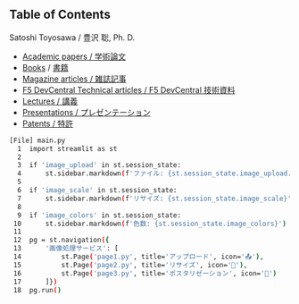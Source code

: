 ## Table of Contents

Satoshi Toyosawa / 豊沢 聡, Ph. D.

- [Academic papers / 学術論文](./Papers.md)
- [Books](./Books.en.md) / [書籍](./Books.ja.md)
- [Magazine articles / 雑誌記事](./Magazines.md)
- [F5 DevCentral Technical articles / F5 DevCentral 技術資料](./DevCentral.md)
- [Lectures / 講義](./Lectures.md)
- [Presentations / プレゼンテーション](./Presentations.md)
- [Patents / 特許](./Tokkyo.md)

```bash
[File] main.py
  1  import streamlit as st
  2
  3  if 'image_upload' in st.session_state:
  4      st.sidebar.markdown(f'ファイル: {st.session_state.image_upload.filename}')
  5
  6  if 'image_scale' in st.session_state:
  7      st.sidebar.markdown(f'リサイズ: {st.session_state.image_scale}')
  8
  9  if 'image_colors' in st.session_state:
 10      st.sidebar.markdown(f'色数: {st.session_state.image_colors}')
 11
 12  pg = st.navigation({
 13      '画像処理サービス': [
 14          st.Page('page1.py', title='アップロード', icon='📤'),
 15          st.Page('page2.py', title='リサイズ', icon='📐'),
 16          st.Page('page3.py', title='ポスタリゼーション', icon='🎨')
 17      ]})
 18  pg.run()
```